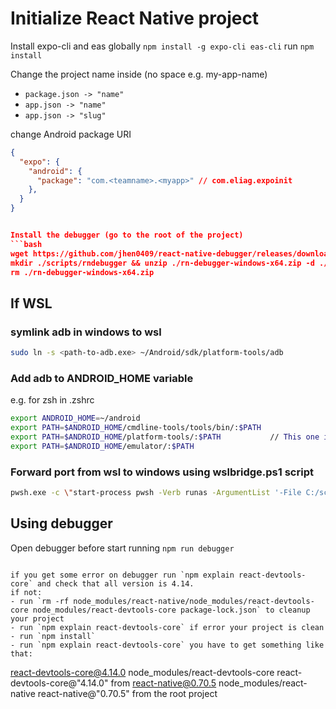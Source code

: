 # Initialize React Native project

Install expo-cli and eas globally `npm install -g expo-cli eas-cli`
run `npm install`

Change the project name inside (no space e.g. my-app-name)
- `package.json -> "name"`
- `app.json -> "name"`
- `app.json -> "slug"`

change Android package URI
```json
{
  "expo": {
    "android": {
      "package": "com.<teamname>.<myapp>" // com.eliag.expoinit
    },
  }
}


Install the debugger (go to the root of the project)
```bash
wget https://github.com/jhen0409/react-native-debugger/releases/download/v0.12.1/rn-debugger-windows-x64.zip
mkdir ./scripts/rndebugger && unzip ./rn-debugger-windows-x64.zip -d ./scripts/rndebugger/
rm ./rn-debugger-windows-x64.zip
```

## If WSL
### symlink adb in windows to wsl
```bash
sudo ln -s <path-to-adb.exe> ~/Android/sdk/platform-tools/adb
```

### Add adb to ANDROID_HOME variable
e.g. for zsh in .zshrc
```bash
export ANDROID_HOME=~/android
export PATH=$ANDROID_HOME/cmdline-tools/tools/bin/:$PATH
export PATH=$ANDROID_HOME/platform-tools/:$PATH           // This one is needed, other its optionals
export PATH=$ANDROID_HOME/emulator/:$PATH
```

### Forward port from wsl to windows using wslbridge.ps1 script
```bash
pwsh.exe -c \"start-process pwsh -Verb runas -ArgumentList '-File C:/scripts/wslbridge.ps1'\"
```

## Using debugger
Open debugger before start running `npm run debugger`
```

if you get some error on debugger run `npm explain react-devtools-core` and check that all version is 4.14.
if not:
- run `rm -rf node_modules/react-native/node_modules/react-devtools-core node_modules/react-devtools-core package-lock.json` to cleanup your project
- run `npm explain react-devtools-core` if error your project is clean
- run `npm install`
- run `npm explain react-devtools-core` you have to get something like that:
```
react-devtools-core@4.14.0
node_modules/react-devtools-core
  react-devtools-core@"4.14.0" from react-native@0.70.5
  node_modules/react-native
    react-native@"0.70.5" from the root project
```

